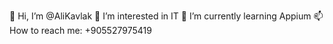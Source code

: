 👋 Hi, I’m @AliKavlak
👀 I’m interested in IT
🌱 I’m currently learning Appium
📫 How to reach me: +905527975419
